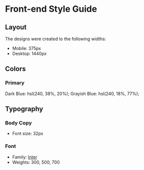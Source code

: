 # Front-end Style Guide

## Layout

The designs were created to the following widths:

- Mobile: 375px
- Desktop: 1440px

## Colors

### Primary

Dark Blue: hsl(240, 38%, 20%);
Grayish Blue: hsl(240, 18%, 77%);

## Typography

### Body Copy

- Font size: 32px

### Font

- Family: [Inter](https://fonts.google.com/specimen/Inter)
- Weights: 300, 500, 700